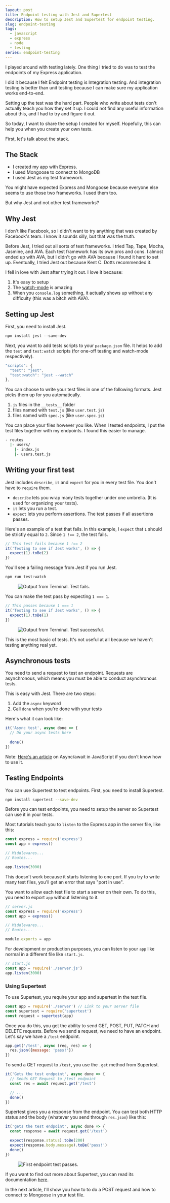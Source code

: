 ```yaml
---
layout: post
title: Endpoint testing with Jest and Supertest
description: How to setup Jest and Supertest for endpoint testing.
slug: endpoint-testing
tags:
  - javascript
  - express
  - node
  - testing
series: endpoint-testing
---
```


I played around with testing lately. One thing I tried to do was to test the endpoints of my Express application. 

I did it because I felt Endpoint testing is Integration testing. And integration testing is better than unit testing because I can make sure my application works end-to-end. 

Setting up the test was the hard part. People who write about tests don't actually teach you how they set it up. I could not find any useful information about this, and I had to try and figure it out. 

So today, I want to share the setup I created for myself. Hopefully, this can help you when you create your own tests.  

<!-- more -->

First, let's talk about the stack. 

## The Stack

- I created my app with Express. 
- I used Mongoose to connect to MongoDB 
- I used Jest as my test framework. 

You might have expected Express and Mongoose because everyone else seems to use those two frameworks. I used them too. 

But why Jest and not other test frameworks?

## Why Jest

I don't like Facebook, so I didn't want to try anything that was created by Facebook's team. I know it sounds silly, but that was the truth. 

Before Jest, I tried out all sorts of test frameworks. I tried Tap, Tape, Mocha, Jasmine, and AVA. Each test framework has its own pros and cons. I almost ended up with AVA, but I didn't go with AVA because I found it hard to set up. Eventually, I tried Jest out because Kent C. Dotts recommended it.

I fell in love with Jest after trying it out. I love it because: 

1. It's easy to setup 
2. The [watch-mode][1] is amazing 
3. When you `console.log` something, it actually shows up without any difficulty (this was a bitch with AVA). 

## Setting up Jest

First, you need to install Jest.

```js
npm install jest --save-dev
```

Next, you want to add tests scripts to your `package.json` file. It helps to add the `test` and `test:watch` scripts (for one-off testing and watch-mode respectively).

```js
"scripts": {
  "test": "jest",
  "test:watch": "jest --watch"
},
```

You can choose to write your test files in one of the following formats. Jest picks them up for you automatically.

1. `js` files in the `__tests__` folder
2. files named with `test.js` (like `user.test.js`)
3. files named with `spec.js` (like `user.spec.js`)

You can place your files however you like. When I tested endpoints, I put the test files together with my endpoints. I found this easier to manage. 

```bash
- routes
  |- users/
    |- index.js
    |- users.test.js
```

## Writing your first test

Jest includes `describe`, `it` and `expect` for you in every test file. You don't have to `require` them.

- `describe` lets you wrap many tests together under one umbrella. (It is used for organizing your tests).
- `it` lets you run a test.
- `expect` lets you perform assertions. The test passes if all assertions passes.

Here's an example of a test that fails. In this example, I `expect` that `1` should be strictly equal to `2`. Since `1 !== 2`, the test fails.

```js
// This test fails because 1 !== 2
it('Testing to see if Jest works', () => {
  expect(1).toBe(2)
})
```

You'll see a failing message from Jest if you run Jest.

```js
npm run test:watch
```

<figure><img src="/images/2019/endpoint-testing/test-fail.png" alt="Output from Terminal. Test fails."></figure>

You can make the test pass by expecting `1 === 1`.

```js
// This passes because 1 === 1
it('Testing to see if Jest works', () => {
  expect(1).toBe(1)
})
```

<figure><img src="/images/2019/endpoint-testing/test-pass.png" alt="Output from Terminal. Test successful."></figure>

This is the most basic of tests. It's not useful at all because we haven't testing anything real yet. 

## Asynchronous tests

You need to send a request to test an endpoint. Requests are asynchronous, which means you must be able to conduct asynchronous tests. 

This is easy with Jest. There are two steps: 

1. Add the `async` keyword
2. Call `done` when you're done with your tests

Here's what it can look like: 

```js
it('Async test', async done => {
  // Do your async tests here
  
  done()
})
```

Note: [Here's an article][2] on Async/await in JavaScript if you don't know how to use it. 

## Testing Endpoints

You can use Supertest to test endpoints. First, you need to install Supertest. 

```bash
npm install supertest --save-dev
```

Before you can test endpoints, you need to setup the server so Supertest can use it in your tests. 

Most tutorials teach you to `listen` to the Express app in the server file, like this: 

```js
const express = require('express')
const app = express()

// Middlewares...
// Routes...

app.listen(3000)
```

This doesn't work because it starts listening to one port. If you try to write many test files, you'll get an error that says "port in use". 

You want to allow each test file to start a server on their own. To do this, you need to export `app` without listening to it. 

```js
// server.js
const express = require('express')
const app = express()

// Middlewares...
// Routes...

module.exports = app
```

For development or production purposes, you can listen to your `app` like normal in a different file like `start.js`.

```js
// start.js
const app = require('./server.js')
app.listen(3000)
```

### Using Supertest

To use Supertest, you require your app and supertest in the test file. 

```js
const app = require('./server') // Link to your server file
const supertest = require('supertest')
const request = supertest(app)
```

Once you do this, you get the ability to send GET, POST, PUT, PATCH and DELETE requests. Before we send a request, we need to have an endpoint. Let's say we have a `/test` endpoint. 

```js
app.get('/test', async (req, res) => {
  res.json({message: 'pass!'})
})
```

To send a GET request to `/test`, you use the `.get` method from Supertest. 

```js
it('Gets the test endpoint', async done => {
  // Sends GET Request to /test endpoint
  const res = await request.get('/test')

  // ...
  done()
})
```

Supertest gives you a response from the endpoint. You can test both HTTP status and the body (whatever you send through `res.json`) like this: 

```js
it('gets the test endpoint', async done => {
  const response = await request.get('/test')

  expect(response.status).toBe(200)
  expect(response.body.message).toBe('pass!')
  done()
})
```

<figure><img src="/images/2019/endpoint-testing/test-endpoint-pass.png" alt="First endpoint test passes."></figure>

If you want to find out more about Supertest, you can read its documentation [here][3]. 

In the next article, I'll show you how to to do a POST request and how to connect to Mongoose in your test file. 


[1]:	https://egghead.io/lessons/javascript-use-jest-s-interactive-watch-mode "Use Jest's Interactive Watch Mode"
[2]:	/blog/async-await
[3]:	https://github.com/visionmedia/supertest "Supertest"